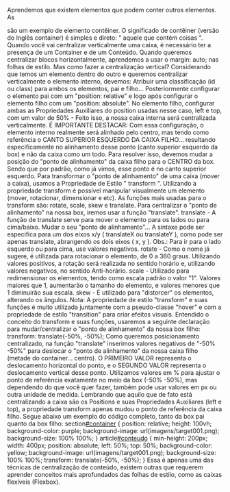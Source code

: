 
Aprendemos que existem elementos que podem conter outros elementos. As <div> são um exemplo de elemento contêiner. O significado de contêiner (versão do Inglês container) é simples e direto: " aquele que contém coisas ". Quando você vai centralizar verticalmente uma caixa, é necessário ter a presença de um Container e de um Conteúdo. Quando queremos centralizar blocos horizontalmente, aprendemos a usar o margin: auto; nas folhas de estilo. Mas como fazer a centralização vertical? Considerando que temos um elemento dentro do outro e queremos centralizar verticalmente o elemento interno, devemos: Atribuir uma classificação (id ou class) para ambos os elementos, pai e filho... Posteriormente configurar o elemento pai com um "position: relative" e logo após configurar o elemento filho com um "position: absolute". No elemento filho, configurar ambas as Propriedades Auxiliares do position usadas nesse caso, left e top, com um valor de 50% - Feito isso, a nossa caixa interna será centralizada verticalmente. É IMPORTANTE DESTACAR: Com essa configuração, o elemento interno realmente será alinhado pelo centro, mas tendo como referência o CANTO SUPERIOR ESQUERDO DA CAIXA FILHO... resultando especificamente no alinhamento desse ponto (canto superior esquerdo da box) e não da caixa como um todo. Para resolver isso, devemos mudar a posição do "ponto de alinhamento" da caixa filho para o CENTRO da box. Sendo que por padrão, como já vimos, esse ponto é no canto superior esquerdo. Para transformar o "ponto de alinhamento" de uma caixa (mover a caixa), usamos a Propriedade de Estilo " transform ". Utilizando a propriedade transform é possível manipular visualmente um elemento (mover, rotacionar, dimensionar e etc). As funções mais usadas para o transform são: rotate, scale, skew e translate. Para centralizar o "ponto de alinhamento" na nossa box, iremos usar a função "translate". translate - A função de translate serve para mover o elemento para os lados ou para cima/baixo. Mudar o seu "ponto de alinhamento"... A sintaxe pode ser especifica para um dos eixos x/y ( translateX ou translateY ), como pode ser apenas translate, abrangendo os dois eixos ( x, y ). Obs.: Para ir para o lado esquerdo ou para cima, use valores negativos. rotate - Como o nome já sugere, é utilizada para rotacionar o elemento, de 0 a 360 graus. Utilizando valores positivos, a rotação será realizada no sentido horário e, utilizando valores negativos, no sentido Anti-horário. scale - Utilizado para redimensionar os elementos, tendo como escala padrão o valor "1". Valores maiores que 1, aumentarão o tamanho do elemento, e valores menores que 1 diminuirão sua escala. skew - É utilizado para "distorcer" os elementos, alterando os ângulos. Nota: A propriedade de estilo "transform" e suas funções é muito utilizada juntamente com a pseudo-classe "hover" e com a propriedade de estilo "transition" para criar efeitos visuais. Entendido o conceito do transform e suas funções, usaremos a seguinte declaração para mudar/centralizar o "ponto de alinhamento" da nossa box filho: transform: translate(-50%, -50%); Como queremos posicionamento centralizado, na função "translate" inserimos valores negativos de "-50% -50%" para deslocar o "ponto de alinhamento" da nossa caixa filho (metade do container... centro). O PRIMEIRO VALOR representa o deslocamento horizontal do ponto, e o SEGUNDO VALOR representa o deslocamento vertical desse ponto. Utilizamos valores em % para ajustar o ponto de referência exatamente no meio da box (-50% -50%), mas dependendo do que você quer fazer, também pode usar valores em px ou outra unidade de medida. Lembrando que aquilo que de fato está centralizando a caixa são os Positions e suas Propriedades Auxiliares (left e top), a propriedade transform apenas mudou o ponto de referência da caixa filho. Segue abaixo um exemplo do código completo, tanto da box pai quanto da box filho: section[#container](https://www.youtube.com/hashtag/container) { position: relative; height: 100vh; background-color: purple; background-image: url(imagens/target001.png); background-size: 100% 100%; } article[#conteudo](https://www.youtube.com/hashtag/conteudo) { min-height: 200px; width: 400px; position: absolute; left: 50%; top: 50%; background-color: yellow; background-image: url(imagens/target001.png); background-size: 100% 100%; transform: translate(-50%, -50%); } Essa é apenas uma das técnicas de centralização de conteúdo, existem outras que requerem aprender conceitos mais aprofundados das folhas de estilo, como as caixas flexíveis (Flexbox).